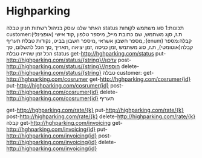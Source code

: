 # Highparking
האתר שלנו עוסק בניהול רשתות חניון 
טבלה status תכונות:1 סוג משתמש
לקוחות customer:ת.ז, סןג משתמש, שם כתובת מייל, מיספר טלפון ,קוד אישי (אופצינלי)  ,מספר חשבון אשראי ,מיספר חשבון בביט, נקודות
טבלת תעריף:(enum)
קבלה:מספר קבלה(אוטומטי), ת.ז, סוג משתמש ,זמן כניסה ,זמן יציאה ,תאריך ,סך הכל לתשלום, סך הכל זמן שהייה 
טבלת status
get-http://hghparking.com/status
put-http://highparking.com/status/{string}//עדכון
post-http://highparking.com/status/{string}//הוספה
delete-http://highparking.com/status/{string}
טבלה  customer:
get-http://hghparking.com/cosrumer
get-http://hghparking.com/cosrumer{id}
put-http://highparking.com/cosrumer{id}
post-http://highparking.com/cosrumer{id}
delete-http://highparking.com/cosrumer{id}
תעריף 

get-http://hghparking.com/rate/{k}
put-http://highparking.com/rate/{k}
post-http://highparking.com/rate/{k}
delete-http://highparking.com/rate/{k}
קבלה
get-http://hghparking.com/invoicing
get-http://hghparking.com/invoicing{id}
put-http://highparking.com/invoicing{id}
post-http://highparking.com/invoicing{id}
delete-http://highparking.com/invoicing{id}
